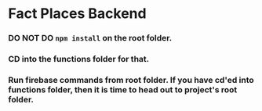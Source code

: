 
# Fact Places Backend

### DO NOT DO `npm install` on the root folder. 
### CD into the functions folder for that.

### Run firebase commands from root folder. If you have cd'ed into functions folder, then it is time to head out to project's root folder.
